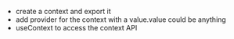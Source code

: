 <!-- how to use a context api -->
- create a context and export it
- add provider for the context with a value.value could be anything
- useContext to access the context API